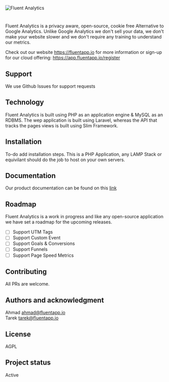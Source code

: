 ![Fluent Analytics](https://fluentapp.io/wp-content/uploads/2023/08/Artboard-17.png)
#

Fluent Analytics is a privacy aware, open-source, cookie free Alternative to Google Analytics. Unlike Google Analytics we don't sell your data, we don't make your website slower and we don't require any training to understand our metrics.

Check out our website https://fluentapp.io for more information or sign-up for our cloud offering: https://app.fluentapp.io/register

## Support
We use Github Issues for support requests

## Technology
Fluent Analytics is built using PHP as an application engine & MySQL as an RDBMS. The wep application is built using Laravel, whereas the API that tracks the pages views is built using Slim Framework.


## Installation
To-do add installation steps. This is a PHP Application, any LAMP Stack or equivilant should do the job to host on your own servers.

## Documentation
Our product documentation can be found on this [link](https://fluentapp.io/docs/welcome) 

## Roadmap
Fluent Analytics is a work in progress and like any open-source application we have set a roadmap for the upcoming releases.
- [ ] Support UTM Tags
- [ ] Support Custom Event
- [ ] Support Goals & Conversions
- [ ] Support Funnels
- [ ] Support Page Speed Metrics

## Contributing
All PRs are welcome. 

## Authors and acknowledgment
Ahmad <ahmad@fluentapp.io> \
Tarek <tarek@fluentapp.io>

## License
AGPL

## Project status
Active
